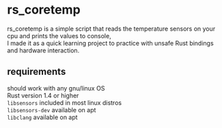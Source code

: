 # rs_coretemp
rs_coretemp is a simple script that reads the temperature sensors on your cpu and prints the values to console,  
I made it as a quick learning project to practice with unsafe Rust bindings and hardware interaction.

## requirements

should work with any gnu/linux OS  
Rust version 1.4 or higher  
`libsensors` included in most linux distros  
`libsensors-dev` available on apt  
`libclang` available on apt  
